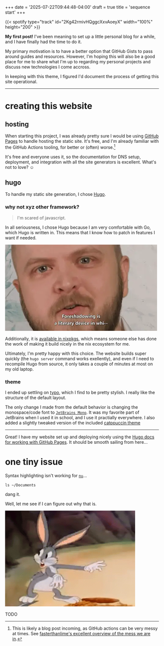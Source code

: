 +++
date = '2025-07-22T09:44:48-04:00'
draft = true
title = 'sequence start'
+++

{{< spotify type="track" id="2Kg42rmivHQggcXxvAoeyX" width="100%" height="200" >}}

**My first post!** I've been meaning to set up a little personal blog for a while, and I have finally had the time to do it.

My primary motivation is to have a better option that GitHub Gists to pass around guides and resources. However, I'm hoping this will also be a good place for me to share what I'm up to regarding my personal projects and discuss new technologies I come accross.

In keeping with this theme, I figured I'd document the process of getting this site operational.

---

# creating this website

## hosting

When starting this project, I was already pretty sure I would be using [GitHub Pages](https://pages.github.com/) to handle hosting the static site. It's free, and I'm already familiar with the GitHub Actions tooling, for better or (often) worse.[^gha]

It's free and everyone uses it, so the documentation for DNS setup, deployment, and integration with all the site generators is excellent. What's not to love? ☺️

## hugo

To handle my static site generation, I chose [Hugo](https://github.com/gohugoio/hugo).

### why not xyz other framework?

> I'm scared of javascript.

In all seriousness, I chose Hugo because I am very comfortable with Go, which Hugo is written in. This means that I know how to patch in features I want if needed.

![foreshadowing](images/foreshadowing.webp#small)

Additionally, it is [available in nixpkgs](https://search.nixos.org/packages?channel=unstable&show=hugo), which means someone else has done the work of making it build nicely in the nix ecosystem for me.

Ultimately, I'm pretty happy with this choice. The website builds super quickly (the `hugo server` command works exellently), and even if I need to recompile Hugo from source, it only takes a couple of minutes at most on my old laptop.

### theme

I ended up settling on [typo](https://tomfran.github.io/typo-wiki/features/homepage/), which I find to be pretty stylish. I really like the structure of the default layout.

The only change I made from the default behavior is changing the monospace/code font to [`JetBrains Mono`](https://www.jetbrains.com/lp/mono/). It was my favorite part of JetBrains when I used it in school, and I use it practially everywhere. I also added a slightly tweaked version of the included [catppuccin theme](https://catppuccin.com/)

---

Great! I have my website set up and deploying nicely using the [Hugo docs for working with GitHub Pages](https://gohugo.io/host-and-deploy/host-on-github-pages/). It should be smooth sailing from here...

# one tiny issue

Syntax highlighting isn't working for [`nu`](https://www.nushell.sh/)...

```
ls ~/Documents
```

<figcaption>dang it.</figcaption>

Well, let me see if I can figure out why that is.

![rabbithole](images/looney-tunes-swim-in-rabbit-hole.gif#small)

TODO

[^gha]: This is likely a blog post incoming, as GitHub actions can be very messy at times. See [fasterthanlime's excellent overview of the mess we are in](https://www.youtube.com/watch?v=9qljpi5jiMQ).
